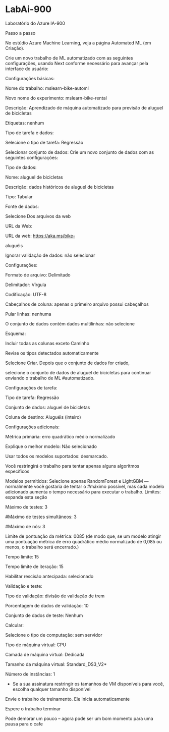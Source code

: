 # LabAi-900
 Laboratório do Azure IA-900
 
Passo a passo

No estúdio Azure Machine Learning, veja a página Automated ML (em Criação).

Crie um novo trabalho de ML automatizado com as seguintes configurações, usando Next conforme necessário para avançar pela interface do usuário:

Configurações básicas:

Nome do trabalho: mslearn-bike-automl

Novo nome do experimento: mslearn-bike-rental

Descrição: Aprendizado de máquina automatizado para previsão de aluguel de bicicletas

Etiquetas: nenhum

Tipo de tarefa e dados:

Selecione o tipo de tarefa: Regressão

Selecionar conjunto de dados: Crie um novo conjunto de dados com as seguintes configurações:

Tipo de dados:

Nome: aluguel de bicicletas

Descrição: dados históricos de aluguel de bicicletas

Tipo: Tabular

Fonte de dados:

Selecione Dos arquivos da web

URL da Web:

URL da web: https://aka.ms/bike-

aluguéis

Ignorar validação de dados: não selecionar

Configurações:

Formato de arquivo: Delimitado

Delimitador: Vírgula

Codificação: UTF-8

Cabeçalhos de coluna: apenas o primeiro arquivo possui cabeçalhos

Pular linhas: nenhuma

O conjunto de dados contém dados multilinhas: não selecione

Esquema:

Incluir todas as colunas exceto Caminho

Revise os tipos detectados automaticamente

Selecione Criar. Depois que o conjunto de dados for criado,

selecione o conjunto de dados de aluguel de bicicletas para continuar enviando o trabalho de ML #automatizado.

Configurações de tarefa:

Tipo de tarefa: Regressão

Conjunto de dados: aluguel de bicicletas

Coluna de destino: Aluguéis (inteiro)

Configurações adicionais:

Métrica primária: erro quadrático médio normalizado

Explique o melhor modelo: Não selecionado

Usar todos os modelos suportados: desmarcado.

Você restringirá o trabalho para tentar apenas alguns algoritmos específicos

Modelos permitidos: Selecione apenas RandomForest e LightGBM — normalmente você gostaria de tentar o #máximo possível, mas cada modelo adicionado aumenta o tempo necessário para executar o trabalho.
Limites: expanda esta seção

Máximo de testes: 3

#Máximo de testes simultâneos: 3

#Máximo de nós: 3

Limite de pontuação da métrica: 0085 (de modo que, se um modelo atingir uma pontuação métrica de erro quadrático médio normalizado de 0,085 ou menos, o trabalho será encerrado.)

Tempo limite: 15

Tempo limite de iteração: 15

Habilitar rescisão antecipada: selecionado

Validação e teste:

Tipo de validação: divisão de validação de trem

Porcentagem de dados de validação: 10

Conjunto de dados de teste: Nenhum

Calcular:

Selecione o tipo de computação: sem servidor

Tipo de máquina virtual: CPU

Camada de máquina virtual: Dedicada

Tamanho da máquina virtual: Standard_DS3_V2*

Número de instâncias: 1

* Se a sua assinatura restringir os tamanhos de VM disponíveis para você, escolha qualquer tamanho disponível

Envie o trabalho de treinamento. Ele inicia automaticamente

Espere o trabalho terminar

Pode demorar um pouco – agora pode ser um bom momento para uma pausa para o cafe
